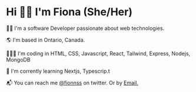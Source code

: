 <h1>Hi 👋🏾 I'm Fiona (She/Her)</h1>
<section>
<p>👩🏾 I'm a software Developer passionate about web technologies.</p>
<p>🌎 I'm based in Ontario, Canada.</p>
<p>👩🏾‍💻 I'm coding in HTML, CSS, Javascript, React, Tailwind, Express, Nodejs, MongoDB</p>
<p>🌱 I'm corrently learning Nextjs, Typescrip.t</p> 
<p>📬 You can reach me <a href="https://twitter.com/Fionnss">@fionnss</a> on twitter. Or by <a href="mailto:fiona.attah@yahoo.com">Email.</a> </p>
</section>

<!--
**fionss/fionss** is a ✨ _special_ ✨ repository because its `README.md` (this file) appears on your GitHub profile.

Here are some ideas to get you started:

- 🔭 I’m currently working on ...
- 🌱 I’m currently learning ...
- 👯 I’m looking to collaborate on ...
- 🤔 I’m looking for help with ...
- 💬 Ask me about ...
- 📫 How to reach me: ...
- 😄 Pronouns: ...
- ⚡ Fun fact: ...
-->
